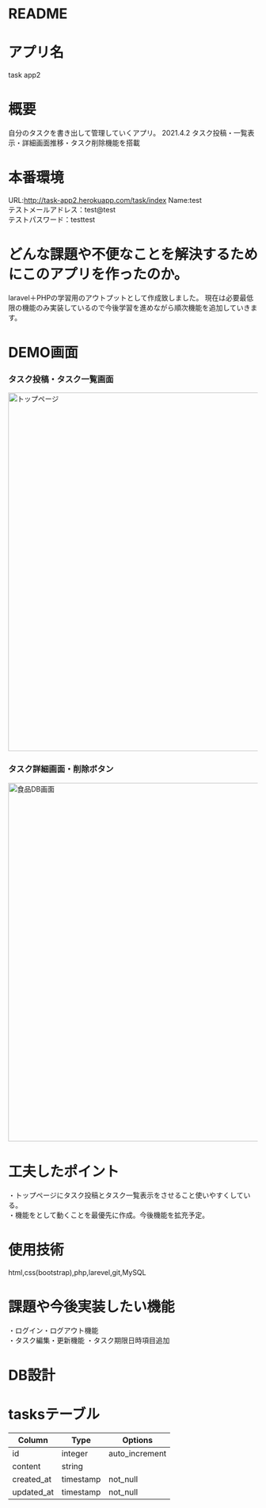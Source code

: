 # README

# アプリ名
task app2

# 概要
自分のタスクを書き出して管理していくアプリ。
2021.4.2 タスク投稿・一覧表示・詳細画面推移・タスク削除機能を搭載

# 本番環境
URL:http://task-app2.herokuapp.com/task/index 
Name:test  
テストメールアドレス：test@test  
テストパスワード：testtest  

# どんな課題や不便なことを解決するためにこのアプリを作ったのか。
laravel＋PHPの学習用のアウトプットとして作成致しました。
現在は必要最低限の機能のみ実装しているので今後学習を進めながら順次機能を追加していきます。



# DEMO画面
### タスク投稿・タスク一覧画面
<img width="724" alt="トップページ" src="https://user-images.githubusercontent.com/67129169/113373125-27b51d80-93a5-11eb-90f2-88a1f6304bd5.png">

### タスク詳細画面・削除ボタン
<img width="724" alt="食品DB画面" src="https://user-images.githubusercontent.com/67129169/113373986-ffc6b980-93a6-11eb-93a8-c51e6da20548.png">




# 工夫したポイント
・トップページにタスク投稿とタスク一覧表示をさせること使いやすくしている。  
・機能をとして動くことを最優先に作成。今後機能を拡充予定。  



# 使用技術
html,css(bootstrap),php,larevel,git,MySQL  

# 課題や今後実装したい機能
・ログイン・ログアウト機能  
・タスク編集・更新機能
・タスク期限日時項目追加  

# DB設計
# tasksテーブル
|Column|Type|Options|
|------|----|-------|
|id|integer|auto_increment|
|content|string|
|created_at|timestamp|not_null|
|updated_at|timestamp|not_null|

